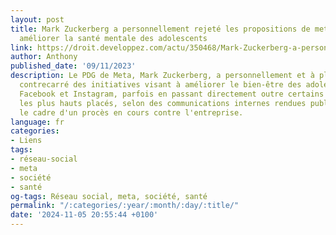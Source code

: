 ```yaml
---
layout: post
title: Mark Zuckerberg a personnellement rejeté les propositions de meta visant à
  améliorer la santé mentale des adolescents
link: https://droit.developpez.com/actu/350468/Mark-Zuckerberg-a-personnellement-rejete-les-propositions-de-meta-visant-a-ameliorer-la-sante-mentale-des-adolescents-selon-des-documents-judiciaires
author: Anthony
published_date: '09/11/2023'
description: Le PDG de Meta, Mark Zuckerberg, a personnellement et à plusieurs reprises
  contrecarré des initiatives visant à améliorer le bien-être des adolescents sur
  Facebook et Instagram, parfois en passant directement outre certains de ses lieutenants
  les plus hauts placés, selon des communications internes rendues publiques dans
  le cadre d'un procès en cours contre l'entreprise.
language: fr
categories:
- Liens
tags:
- réseau-social
- meta
- société
- santé
og-tags: Réseau social, meta, société, santé
permalink: "/:categories/:year/:month/:day/:title/"
date: '2024-11-05 20:55:44 +0100'
---
```

